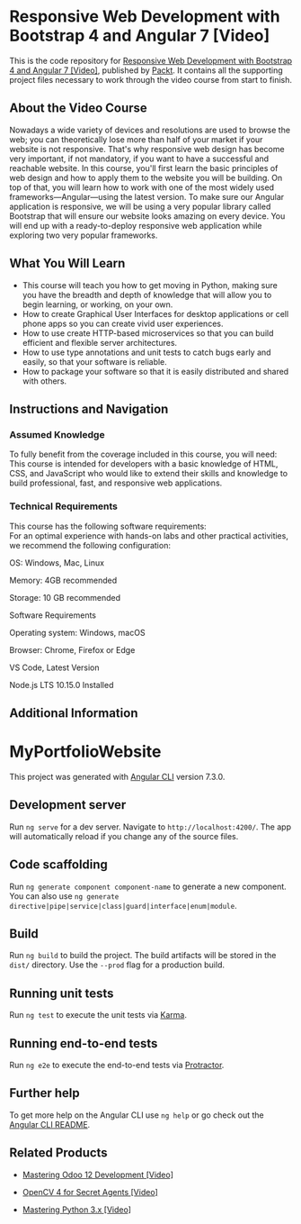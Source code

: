 # Responsive Web Development with Bootstrap 4 and Angular 7 [Video]
This is the code repository for [Responsive Web Development with Bootstrap 4 and Angular 7 [Video]](https://www.packtpub.com/web-development/responsive-web-development-bootstrap-4-and-angular-7-video?utm_source=github&utm_medium=repository&utm_campaign=9781789615272), published by [Packt](https://www.packtpub.com/?utm_source=github). It contains all the supporting project files necessary to work through the video course from start to finish.
## About the Video Course
Nowadays a wide variety of devices and resolutions are used to browse the web; you can theoretically lose more than half of your market if your website is not responsive. That's why responsive web design has become very important, if not mandatory, if you want to have a successful and reachable website.
In this course, you'll first learn the basic principles of web design and how to apply them to the website you will be building. On top of that, you will learn how to work with one of the most widely used frameworks—Angular—using the latest version. To make sure our Angular application is responsive, we will be using a very popular library called Bootstrap that will ensure our website looks amazing on every device.
You will end up with a ready-to-deploy responsive web application while exploring two very popular frameworks.

<H2>What You Will Learn</H2>
<DIV class=book-info-will-learn-text>
<UL>
<LI>This course will teach you how to get moving in Python, making sure you have the breadth and depth of knowledge that will allow you to begin learning, or working, on your own. 
<LI>How to create Graphical User Interfaces for desktop applications or cell phone apps so you can create vivid user experiences. 
<LI>How to use create HTTP-based microservices so that you can build efficient and flexible server architectures. 
<LI>How to use type annotations and unit tests to catch bugs early and easily, so that your software is reliable. 
<LI>How to package your software so that it is easily distributed and shared with others. </LI></UL></DIV>

## Instructions and Navigation
### Assumed Knowledge
To fully benefit from the coverage included in this course, you will need:<br/>
This course is intended for developers with a basic knowledge of HTML, CSS, and JavaScript who would like to extend their skills and knowledge to build professional, fast, and responsive web applications.	
### Technical Requirements
This course has the following software requirements:<br/>
For an optimal experience with hands-on labs and other practical activities, we recommend the following configuration:


OS: Windows, Mac, Linux

Memory: 4GB recommended

Storage: 10 GB recommended


Software Requirements

Operating system: Windows, macOS

Browser: Chrome, Firefox or Edge

VS Code, Latest Version

Node.js LTS 10.15.0 Installed

## Additional Information

# MyPortfolioWebsite

This project was generated with [Angular CLI](https://github.com/angular/angular-cli) version 7.3.0.

## Development server

Run `ng serve` for a dev server. Navigate to `http://localhost:4200/`. The app will automatically reload if you change any of the source files.

## Code scaffolding

Run `ng generate component component-name` to generate a new component. You can also use `ng generate directive|pipe|service|class|guard|interface|enum|module`.

## Build

Run `ng build` to build the project. The build artifacts will be stored in the `dist/` directory. Use the `--prod` flag for a production build.

## Running unit tests

Run `ng test` to execute the unit tests via [Karma](https://karma-runner.github.io).

## Running end-to-end tests

Run `ng e2e` to execute the end-to-end tests via [Protractor](http://www.protractortest.org/).

## Further help

To get more help on the Angular CLI use `ng help` or go check out the [Angular CLI README](https://github.com/angular/angular-cli/blob/master/README.md).


## Related Products
* [Mastering Odoo 12 Development [Video]](https://www.packtpub.com/business/mastering-odoo-12-development-video?utm_source=github&utm_medium=repository&utm_campaign=9781789139280)

* [OpenCV 4 for Secret Agents [Video]](https://www.packtpub.com/application-development/opencv-4-secret-agents-video?utm_source=github&utm_medium=repository&utm_campaign=9781789806489)

* [Mastering Python 3.x [Video]](https://www.packtpub.com/application-development/mastering-python-3x-video?utm_source=github&utm_medium=repository&utm_campaign=9781789955347)

